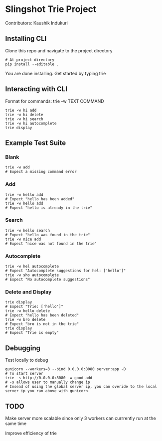 # Slingshot Trie Project 
Contributors: Kaushik Indukuri



## Installing CLI
Clone this repo and navigate to the project directory
```
# At project directory 
pip install --editable . 
```
You are done installing.
Get started by typing trie 


## Interacting with CLI
Format for commands:
trie -w TEXT COMMAND
```
trie -w hi add
trie -w hi delete
trie -w hi search 
trie -w hi autocomplete 
trie display
```


## Example Test Suite
### Blank
```
trie -w add
# Expect a missing command error
```
### Add
```
trie -w hello add
# Expect "hello has been added"
trie -w hello add
# Expect "hello is already in the trie"
```
### Search
```
trie -w hello search
# Expect "hello was found in the trie"
trie -w nice add
# Expect "nice was not found in the trie"
```
### Autocomplete
```
trie -w hel autocomplete
# Expect "Autocomplete suggestions for hel: ['hello']"
trie -w sho autocomplete
# Expect "No autocomplete suggestions"
```
### Delete and Display
```
trie display
# Expect "Trie: ['hello']"
trie -w hello delete
# Expect "hello has been deleted"
trie -w bro delete
# Expect "bro is not in the trie"
trie display
# Expect "Trie is empty"
```


## Debugging
Test locally to debug
```
gunicorn --workers=3 --bind 0.0.0.0:8080 server:app -D
# To start server
trie -s http://0.0.0.0:8080 -w good add
# -s allows user to manually change ip
# Insead of using the global server ip, you can overide to the local server ip you ran above with gunicorn
```


## TODO
Make server more scalable since only 3 workers can currrently run at the same time

Improve efficiency of trie 
